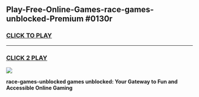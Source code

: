 
## Play-Free-Online-Games-race-games-unblocked-Premium #0130r
<h3>
<a href="https://premium.freeplayer.one?title=race-games-unblocked&ref=8M">CLICK TO PLAY</a></h3>
<hr>

<h3>
<a href="https://premium.freeplayer.one?title=race-games-unblocked&ref=8M">CLICK 2 PLAY</a>
  
</h3>

<a href="https://premium.freeplayer.one?title=race-games-unblocked&ref=8M"><img src="https://clearcache.store/games.png"></a>


**race-games-unblocked games unblocked: Your Gateway to Fun and Accessible Online Gaming**

